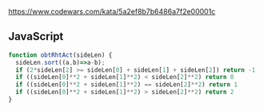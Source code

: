 https://www.codewars.com/kata/5a2ef8b7b6486a7f2e00001c

## JavaScript
```js
function obtRhtAct(sideLen) {
  sideLen.sort((a,b)=>a-b);
  if (2*sideLen[2] >= sideLen[0] + sideLen[1] + sideLen[2]) return -1
  if ((sideLen[0]**2 + sideLen[1]**2) < sideLen[2]**2) return 0
  if ((sideLen[0]**2 + sideLen[1]**2) == sideLen[2]**2) return 1
  if ((sideLen[0]**2 + sideLen[1]**2) > sideLen[2]**2) return 2
}
```